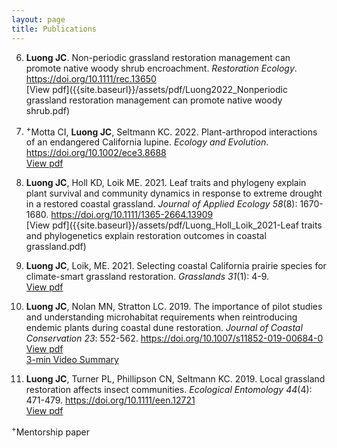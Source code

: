 ```yaml
---
layout: page
title: Publications
---
```

6) **Luong JC**. Non-periodic grassland restoration management can promote native woody shrub encroachment. *Restoration Ecology*.   
<https://doi.org/10.1111/rec.13650>  
[View pdf]({{site.baseurl}}/assets/pdf/Luong2022_Nonperiodic grassland restoration management can promote native woody shrub.pdf)  

5) <sup>+</sup>Motta CI, **Luong JC**, Seltmann KC. 2022. Plant-arthropod interactions of an endangered California lupine. *Ecology and Evolution*.  
<https://doi.org/10.1002/ece3.8688>  
[View pdf]({{site.baseurl}}/assets/pdf/MottaLuongSeltmann2021PlantArthropod.pdf)  

4) **Luong JC**, Holl KD, Loik ME. 2021. Leaf traits and phylogeny explain plant survival and community dynamics in response
to extreme drought in a restored coastal grassland. *Journal of Applied Ecology 58*(8): 1670-1680. 
<https://doi.org/10.1111/1365-2664.13909>  
[View pdf]({{site.baseurl}}/assets/pdf/Luong_Holl_Loik_2021-Leaf traits and phylogenetics explain restoration outcomes in coastal grassland.pdf)

3) **Luong JC**, Loik, ME. 2021. Selecting coastal California prairie species for climate-smart grassland restoration. *Grasslands 31*(1): 4-9.  
[View pdf]({{site.baseurl}}/assets/pdf/Luong&Loik2021Grasslands.pdf) 

2)  **Luong JC**, Nolan MN, Stratton LC. 2019. The importance of pilot studies and understanding microhabitat requirements
when reintroducing endemic plants during coastal dune restoration. *Journal of Coastal Conservation 23*: 552-562. 
<https://doi.org/10.1007/s11852-019-00684-0>  
[View pdf]({{site.baseurl}}/assets/pdf/Luong2019_Article_TheImportanceOfPilotStudiesAnd.pdf)  
[3-min Video Summary](https://youtu.be/FWMfSFg0its)

1) **Luong JC**, Turner PL, Phillipson CN, Seltmann KC. 2019. Local grassland restoration affects insect communities. *Ecological Entomology 44*(4): 471-479. <https://doi.org/10.1111/een.12721>  
[View pdf]({{site.baseurl}}/assets/pdf/Luong_et_al-2019-Ecological_Entomology.pdf)

<sup>+</sup>Mentorship paper
